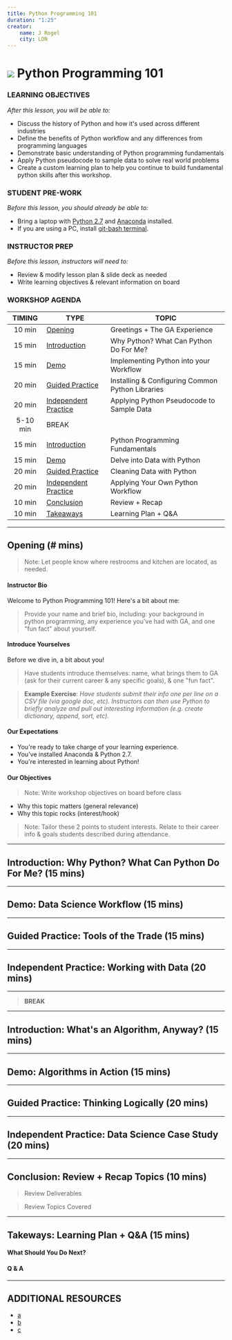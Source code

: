```yaml
---
title: Python Programming 101
duration: "1:25"
creator:
    name: J Rogel
    city: LDN
---
```


# ![](https://ga-dash.s3.amazonaws.com/production/assets/logo-9f88ae6c9c3871690e33280fcf557f33.png) Python Programming 101

### LEARNING OBJECTIVES
*After this lesson, you will be able to:*
- Discuss the history of Python and how it's used across different industries
- Define the benefits of Python workflow and any differences from programming languages
- Demonstrate basic understanding of Python programming fundamentals
- Apply Python pseudocode to sample data to solve real world problems
- Create a custom learning plan to help you continue to build fundamental python skills after this workshop.

### STUDENT PRE-WORK
*Before this lesson, you should already be able to:*
- Bring a laptop with [Python 2.7](#) and [Anaconda](#) installed.
- If you are using a PC, install [git-bash terminal](#).

### INSTRUCTOR PREP
*Before this lesson, instructors will need to:*
- Review & modify lesson plan & slide deck as needed
- Write learning objectives & relevant information on board

### WORKSHOP AGENDA
| TIMING  | TYPE  | TOPIC  |
|:-:|---|---|
| 10 min  | [Opening](#opening)  | Greetings + The GA Experience  |
| 15 min  | [Introduction](#intro1)   | Why Python? What Can Python Do For Me? |
| 15 min  | [Demo](#demo1)  | Implementing Python into your Workflow |
| 20 min  | [Guided Practice](#guided-practice1)  | Installing & Configuring Common Python Libraries |
| 20 min  | [Independent Practice](#ind-practice1)  | Applying Python Pseudocode to Sample Data |
| 5-10 min  | BREAK  |   |
| 15 min  | [Introduction](#intro2)   | Python Programming Fundamentals |
| 15 min  | [Demo](#demo2)  | Delve into Data with Python   |
| 20 min  | [Guided Practice](#guided-practice2)  | Cleaning Data with Python  |
| 20 min  | [Independent Practice](#ind-practice2)  | Applying Your Own Python Workflow |
| 10 min  | [Conclusion](#conclusion) | Review + Recap |
| 10 min  | [Takeaways](#takeaway) | Learning Plan + Q&A |

---

<a name="opening"></a>
## Opening (# mins)

> Note: Let people know where restrooms and kitchen are located, as needed.

#### Instructor Bio

Welcome to Python Programming 101! Here's a bit about me:
> Provide your name and brief bio, including: your background in python programming, any experience you've had with GA, and one "fun fact" about yourself.

#### Introduce Yourselves

Before we dive in, a bit about you!

> Have students introduce themselves: name, what brings them to GA (ask for their current career & any specific goals), & one "fun fact".

> **Example Exercise**: *Have students submit their info one per line on a CSV file (via google doc, etc). Instructors can then use Python to briefly analyze and pull out interesting information (e.g. create dictionary, append, sort, etc).*


#### Our Expectations

- You're ready to take charge of your learning experience.
- You've installed Anaconda & Python 2.7.
- You're interested in learning about Python!

#### Our Objectives

> Note: Write workshop objectives on board before class

- Why this topic matters (general relevance)
- Why this topic rocks (interest/hook)

> Note: Tailor these 2 points to student interests. Relate to their career info & goals students described during attendance.


***

<a name="intro1"></a>
## Introduction: Why Python? What Can Python Do For Me? (15 mins)



***

<a name="demo1"></a>
## Demo: Data Science Workflow (15 mins)


***

<a name="guided-practice1"></a>
## Guided Practice: Tools of the Trade (15 mins)

***

<a name="ind-practice1"></a>
## Independent Practice: Working with Data (20 mins)

***

> **BREAK**

***

<a name="intro2"></a>
## Introduction: What's an Algorithm, Anyway? (15 mins)



***

<a name="demo2"></a>
## Demo: Algorithms in Action (15 mins)



***

<a name="guided-practice2"></a>
## Guided Practice: Thinking Logically (20 mins)


***

<a name="ind-practice2"></a>
## Independent Practice: Data Science Case Study (20 mins)


***

<a name="conclusion"></a>
## Conclusion: Review + Recap Topics (10 mins)

> Review Deliverables

> Review Topics Covered

***

<a name="takeaway"></a>
## Takeways: Learning Plan + Q&A (15 mins)

#### What Should You Do Next?

#### Q & A

***

## ADDITIONAL RESOURCES

- [a](#)
- [b](#)
- [c](#)
